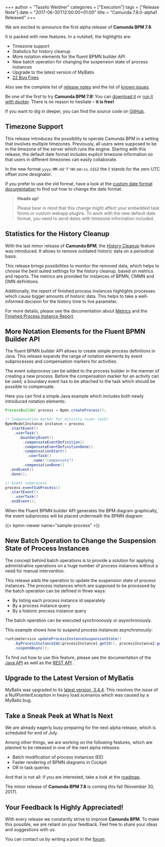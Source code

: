 +++
author = "Tassilo Weidner"
categories = ["Execution"]
tags = ["Release Note"]
date = "2017-06-30T12:00:00+01:00"
title = "Camunda 7.8.0-alpha1 Released"
+++

We are excited to announce the first alpha release of **Camunda BPM 7.8**.

It is packed with new features. In a nutshell, the highlights are:

* Timezone support
* Statistics for history cleanup
* More notation elements for the fluent BPMN builder API
* New batch operation for changing the suspension state of process instances
* Upgrade to the latest version of MyBatis
* [22 Bug Fixes](https://app.camunda.com/jira/issues/?jql=issuetype%20%3D%20%22Bug%20Report%22%20AND%20fixVersion%20%3D%207.8.0-alpha1)

Also see the complete list of [release notes](https://app.camunda.com/jira/secure/ReleaseNote.jspa?version=14905&projectId=10230) 
and the list of [known issues](https://app.camunda.com/jira/issues/?jql=affectedVersion%20%3D%207.8.0-alpha1).

Be one of the first to try **Camunda BPM 7.8**! You can [download it](https://camunda.org/download/)
or [run it with docker](https://hub.docker.com/r/camunda/camunda-bpm-platform/). There is no reason to hesitate – **it is free!** 

If you want to dig in deeper, you can find the source code on [GitHub](https://github.com/camunda/camunda-bpm-platform/releases/tag/7.8.0-alpha1).
<!--more-->

## Timezone Support
This release introduces the possibility to operate Camunda BPM in a setting that involves multiple timezones. 
Previously, all users were supposed to be in the timezone of the server which runs the engine. Starting with this release, 
the default date format includes explicit timezone information so that users in different timezones can easily collaborate.

In the new format `yyyy-MM-dd'T'HH:mm:ss.SSSZ` the `Z` stands for the zero UTC offset zone designator.

If you prefer to use the old format, have a look at the 
[custom date format documentation](http://docs.camunda.org/manual/latest/reference/rest/overview/date-format/) 
to find out how to change the date format.

> **Heads up!**
> 
> Please bear in mind that this change might affect your embedded task forms or custom webapp plugins. To work with 
> the new default date format, you need to send dates with timezone information included.

## Statistics for the History Cleanup
With the last minor release of **Camunda BPM**, the [History Cleanup](https://docs.camunda.org/manual/latest/user-guide/process-engine/history/#history-cleanup) 
feature was introduced. It allows to remove outdated historic data on a periodical basis.

This release brings possibilities to monitor the removed data, which helps to choose the best suited settings for the 
history cleanup, based on metrics and reports. The metrics are provided for instances of BPMN, CMMN and DMN definitions.

Additionally, the report of finished process instances highlights processes which cause bigger amounts of historic data. 
This helps to take a well-informed decision for the history time to live parameter.

For more details, please see the documentation about [Metrics](https://docs.camunda.org/manual/latest/reference/rest/metrics/get-metrics-interval/) and the
[Finished Process Instance Report](https://docs.camunda.org/manual/latest/reference/rest/history/process-definition/get-cleanable-process-instance-report/).

## More Notation Elements for the Fluent BPMN Builder API
The fluent BPMN builder API allows to create simple process definitions in Java. This release expands the range of notation 
elements by event subprocesses and compensation markers for activities.

The event subprocess can be added to the process builder in the manner of creating a new process. Before the compensation 
marker for an activity can be used, a boundary event has to be attached to the task which should be possible to compensate.

Here you can find a simple Java example which includes both newly introduced notation elements:

```java
ProcessBuilder process = Bpmn.createProcess();

// Compensation marker for activity (user task)
BpmnModelInstance instance = process
  .startEvent()
    .userTask()
      .boundaryEvent()
        .compensateEventDefinition()
        .compensateEventDefinitionDone()
        .compensationStart()
          .userTask()
            .name("compensate")
        .compensationDone()
  .endEvent()
  .done();

// Event subprocess
process.eventSubProcess()
  .startEvent()
    .userTask()
  .endEvent();
```

When the Fluent BPMN builder API generates the BPM diagram graphically, the event subprocess will be placed underneath 
the BPMN diagram:

{{< bpmn-viewer name="sample-process" >}}

## New Batch Operation to Change the Suspension State of Process Instances
The concept behind batch operations is to provide a solution for applying administrative operations on a huge 
number of process instances without a need for manual intervention. 

This release adds the operation to update the suspension state of process instances. The process instances which are 
supposed to be processed by the batch operation can be defined in three ways:

* By listing each process instance id separately
* By a process instance query 
* By a historic process instance query 

The batch operation can be executed synchronously or asynchronously.

This example shows how to suspend process instances asynchronously:

```java
runtimeService.updateProcessInstanceSuspensionState()
	.byProcessInstanceIds(processInstance1.getId(), processInstance2.getId())
	.suspendAsync();
```

To find out how to use this feature, please see the documentation of the
[Java API](https://docs.camunda.org/manual/latest/user-guide/process-engine/batch-operations/#update-suspend-state-of-process-instances)
as well as the 
[REST API](https://docs.camunda.org/manual/latest/reference/rest/process-instance/post-activate-suspend-in-batch/) 
.

## Upgrade to the Latest Version of MyBatis
MyBatis was upgraded to its [latest version, 3.4.4](https://github.com/mybatis/mybatis-3/releases/tag/mybatis-3.4.4). 
This resolves the issue of a NullPointerException in heavy load scenarios which was caused by a MyBatis bug.

## Take a Sneak Peek at What Is Next
We are already eagerly busy preparing for the next alpha release, which is scheduled for end of July. 

Among other things, we are working on the following features, which are planned to be released in one of the next alpha releases: 

* Batch modification of process instances (EE)
* Faster rendering of BPMN diagrams in Cockpit
* OR in task queries

And that is not all: if you are interested, take a look at the [roadmap](https://camunda.org/roadmap).


The minor release of **Camunda BPM 7.8** is coming this fall (November 30, 2017).

## Your Feedback Is Highly Appreciated!
With every release we constantly strive to improve **Camunda BPM**. To make this possible, we are reliant on your feedback.
Feel free to share your ideas and suggestions with us. 

You can contact us by writing a post in the [forum](https://forum.camunda.org/).